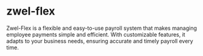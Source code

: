 # zwel-flex
Zwel-Flex is a flexible and easy-to-use payroll system that makes managing employee payments simple and efficient. With customizable features, it adapts to your business needs, ensuring accurate and timely payroll every time.
